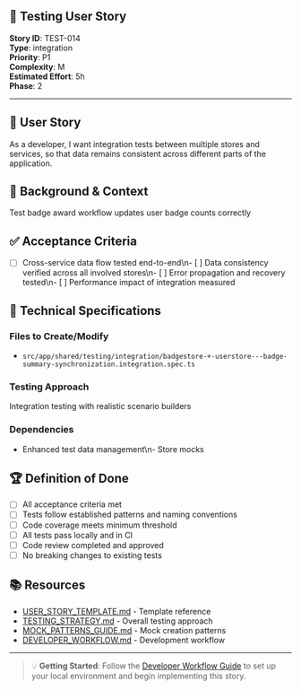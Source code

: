 ## 🧪 Testing User Story

**Story ID**: TEST-014  
**Type**: integration  
**Priority**: P1  
**Complexity**: M  
**Estimated Effort**: 5h  
**Phase**: 2

---

## 🎯 User Story

As a developer, I want integration tests between multiple stores and services, so that data remains consistent across different parts of the application.

## 📖 Background & Context

Test badge award workflow updates user badge counts correctly

## ✅ Acceptance Criteria

- [ ] Cross-service data flow tested end-to-end\n- [ ] Data consistency verified across all involved stores\n- [ ] Error propagation and recovery tested\n- [ ] Performance impact of integration measured

## 🔧 Technical Specifications

### Files to Create/Modify
- `src/app/shared/testing/integration/badgestore-+-userstore---badge-summary-synchronization.integration.spec.ts`


### Testing Approach
Integration testing with realistic scenario builders

### Dependencies
- Enhanced test data management\n- Store mocks

## 🏆 Definition of Done

- [ ] All acceptance criteria met
- [ ] Tests follow established patterns and naming conventions
- [ ] Code coverage meets minimum threshold
- [ ] All tests pass locally and in CI
- [ ] Code review completed and approved
- [ ] No breaking changes to existing tests

## 📚 Resources

- [USER_STORY_TEMPLATE.md](./USER_STORY_TEMPLATE.md) - Template reference
- [TESTING_STRATEGY.md](./TESTING_STRATEGY.md) - Overall testing approach  
- [MOCK_PATTERNS_GUIDE.md](./MOCK_PATTERNS_GUIDE.md) - Mock creation patterns
- [DEVELOPER_WORKFLOW.md](./DEVELOPER_WORKFLOW.md) - Development workflow

---

> 💡 **Getting Started**: Follow the [Developer Workflow Guide](./DEVELOPER_WORKFLOW.md) to set up your local environment and begin implementing this story.